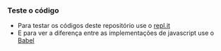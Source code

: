 ### Teste o código

* Para testar os códigos deste repositório use o [repl.it](https://repl.it/languages/babel)
* E para ver a diferença entre as implementações de javascript use o [Babel](https://babeljs.io/repl/)
